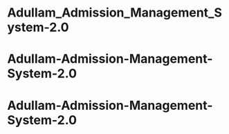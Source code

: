 # Adullam_Admission_Management_System-2.0
# Adullam-Admission-Management-System-2.0
# Adullam-Admission-Management-System-2.0
